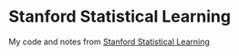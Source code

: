 Stanford Statistical Learning
====

My code and notes from [Stanford Statistical Learning](https://class.stanford.edu/courses/HumanitiesScience/StatLearning/Winter2014/about)
